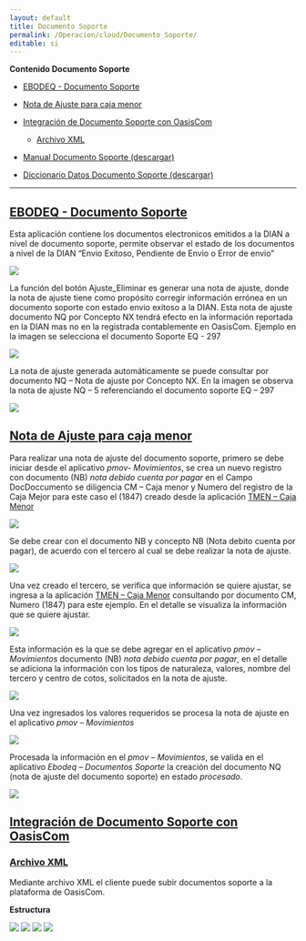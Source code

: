 ```yaml
---
layout: default
title: Documento Soporte
permalink: /Operacion/cloud/Documento_Soporte/
editable: si
---
```

**Contenido Documento Soporte**  

* [EBODEQ - Documento Soporte](http://docs.oasiscom.com/Operacion/cloud/Documento_Soporte/#ebodeq-documento-soporte)  
* [Nota de Ajuste para caja menor](http://docs.oasiscom.com/Operacion/cloud/Documento_Soporte/#nota-de-ajuste-para-caja-menor)  
* [Integración de Documento Soporte con OasisCom](http://docs.oasiscom.com/Operacion/cloud/Documento_Soporte/#integración-de-documento-soporte-con-oasiscom)  
    * [Archivo XML](http://docs.oasiscom.com/http://docs.oasiscom.com/Operacion/cloud/Documento_Soporte/#archivo-xml)   

* [Manual Documento Soporte (descargar)](http://docs.oasiscom.com/Operacion/cloud/Documento_Soporte/documentos-soportes.pdf)  
* [Diccionario Datos Documento Soporte (descargar)](http://docs.oasiscom.com/Operacion/cloud/Documento_Soporte/DiccionarioDatos_DS.pdf)



---
## [EBODEQ - Documento Soporte](http://docs.oasiscom.com/Operacion/cloud/Documento_Soporte#ebodeq-documento-soporte) 

Esta aplicación contiene los documentos electronicos emitidos a la DIAN a nivel de documento soporte, permite observar el estado de los documentos a nivel de la DIAN “Envio Exitoso, Pendiente de Envio o Error de envio”

![](ebodeq1.png)

La función del botón Ajuste_Eliminar es generar una nota de ajuste, donde la nota de ajuste tiene como propósito corregir información errónea en un documento soporte con estado envio exitoso a la DIAN. Esta nota de ajuste documento NQ por Concepto NX tendrá efecto en la información reportada en la DIAN mas no en la registrada contablemente en OasisCom.
Ejemplo en la imagen se selecciona el documento Soporte EQ - 297 

![](ebodeq2.png)

La nota de ajuste generada automáticamente se puede consultar por documento NQ – Nota de ajuste por Concepto NX. En la imagen se observa la nota de ajuste NQ – 5 referenciando el documento soporte EQ – 297

![](ebodeq3.png)

## [Nota de Ajuste para caja menor](http://docs.oasiscom.com/http://docs.oasiscom.com/Operacion/cloud/Documento_Soporte#nota-de-ajuste-para-caja-menor)

Para realizar una nota de ajuste del documento soporte, primero se debe iniciar desde el aplicativo *pmov- Movimientos*, se crea un nuevo registro con documento (NB) *nota debido cuenta por pagar* en el Campo DocDoccumento se diligencia CM – Caja menor y Numero del registro de la Caja Mejor para este caso el (1847) creado desde la aplicación [TMEN – Caja Menor](https://docs.oasiscom.com/Operacion/erp/tesoreria/tmovimient/tmen)

![](ebodeq4.png)

Se debe crear con el documento NB y concepto NB (Nota debito cuenta por pagar), de acuerdo con el tercero al cual se debe realizar la nota de ajuste.

![](ebodeq5.png)

Una vez creado el tercero, se verifica que información se quiere ajustar, se ingresa a la aplicación [TMEN – Caja Menor](https://docs.oasiscom.com/Operacion/erp/tesoreria/tmovimient/tmen) consultando por documento CM, Numero (1847) para este ejemplo. En el detalle se visualiza la información que se quiere ajustar.

![](ebodeq6.png)

Esta información es la que se debe agregar en el aplicativo *pmov – Movimientos* documento (NB) *nota debido cuenta por pagar*, en el detalle se adiciona la información con los tipos de naturaleza, valores, nombre del tercero y centro de cotos, solicitados en la nota de ajuste.

![](ebodeq7.png)

Una vez ingresados los valores requeridos se procesa la nota de ajuste en el aplicativo *pmov – Movimientos* 

![](ebodeq8.png)

Procesada la información en el *pmov – Movimientos*, se valida en el aplicativo *Ebodeq – Documentos Soporte* la creación del documento NQ (nota de ajuste del documento soporte) en estado *procesado*.


![](ebodeq9.png)


## [Integración de Documento Soporte con OasisCom](http://docs.oasiscom.com/http://docs.oasiscom.com/Operacion/cloud/Documento_Soporte/#integración-de-documento-soporte-con-oasiscom)


### [Archivo XML](http://docs.oasiscom.com/http://docs.oasiscom.com/Operacion/cloud/Documento_Soporte/#archivo-xml)
Mediante archivo XML el cliente puede subir documentos soporte a la plataforma de OasisCom. 

**Estructura**

![](ebodeq10.png)
![](ebodeq11.png)
![](ebodeq12.png)
![](ebodeq13.png)


